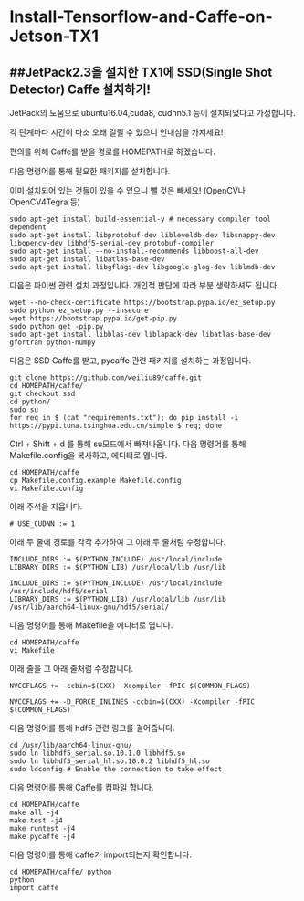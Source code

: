 Install-Tensorflow-and-Caffe-on-Jetson-TX1
========
##JetPack2.3을 설치한 TX1에 SSD(Single Shot Detector) Caffe 설치하기!
--------------
JetPack의 도움으로 ubuntu16.04,cuda8, cudnn5.1 등이 설치되었다고 가정합니다.

각 단계마다 시간이 다소 오래 걸릴 수 있으니 인내심을 가지세요!

편의를 위해 Caffe를 받을 경로를 HOMEPATH로 하겠습니다.

다음 명령어를 통해 필요한 패키지를 설치합니다.

이미 설치되어 있는 것들이 있을 수 있으니 뺄 것은 빼세요! (OpenCV나 OpenCV4Tegra 등)
<pre><code>sudo apt-get install build-essential-y # necessary compiler tool dependent
sudo apt-get install libprotobuf-dev libleveldb-dev libsnappy-dev libopencv-dev libhdf5-serial-dev protobuf-compiler
sudo apt-get install --no-install-recommends libboost-all-dev
sudo apt-get install libatlas-base-dev
sudo apt-get install libgflags-dev libgoogle-glog-dev liblmdb-dev
</code></pre>
다음은 파이썬 관련 설치 과정입니다. 개인적 판단에 따라 부분 생략하셔도 됩니다.
<pre><code>wget --no-check-certificate https://bootstrap.pypa.io/ez_setup.py 
sudo python ez_setup.py --insecure 
wget https://bootstrap.pypa.io/get-pip.py 
sudo python get -pip.py
sudo apt-get install libblas-dev liblapack-dev libatlas-base-dev gfortran python-numpy
</code></pre>
다음은 SSD Caffe를 받고, pycaffe 관련 패키지를 설치하는 과정입니다.
<pre><code>git clone https://github.com/weiliu89/caffe.git
cd HOMEPATH/caffe/
git checkout ssd
cd python/
sudo su
for req in $ (cat "requirements.txt"); do pip install -i https://pypi.tuna.tsinghua.edu.cn/simple $ req; done 
</code></pre>
Ctrl + Shift + d 를 통해 su모드에서 빠져나옵니다.
다음 명령어를 통해 Makefile.config을 복사하고, 에디터로 엽니다.
<pre><code>cd HOMEPATH/caffe
cp Makefile.config.example Makefile.config
vi Makefile.config
</code></pre>
아래 주석을 지웁니다.
<pre><code># USE_CUDNN := 1
</code></pre>
아래 두 줄에 경로를 각각 추가하여 그 아래 두 줄처럼 수정합니다.
<pre><code>INCLUDE_DIRS := $(PYTHON_INCLUDE) /usr/local/include
LIBRARY_DIRS := $(PYTHON_LIB) /usr/local/lib /usr/lib

INCLUDE_DIRS := $(PYTHON_INCLUDE) /usr/local/include /usr/include/hdf5/serial
LIBRARY_DIRS := $(PYTHON_LIB) /usr/local/lib /usr/lib /usr/lib/aarch64-linux-gnu/hdf5/serial/
</code></pre>
다음 명령어를 통해 Makefile을 에디터로 엽니다.
<pre><code>cd HOMEPATH/caffe
vi Makefile
</code></pre>
아래 줄을 그 아래 줄처럼 수정합니다.
<pre><code>NVCCFLAGS += -ccbin=$(CXX) -Xcompiler -fPIC $(COMMON_FLAGS) 

NVCCFLAGS += -D_FORCE_INLINES -ccbin=$(CXX) -Xcompiler -fPIC $(COMMON_FLAGS)
</code></pre>
다음 명령어를 통해 hdf5 관련 링크를 걸어줍니다.
<pre><code>cd /usr/lib/aarch64-linux-gnu/
sudo ln libhdf5_serial.so.10.1.0 libhdf5.so
sudo ln libhdf5_serial_hl.so.10.0.2 libhdf5_hl.so
sudo ldconfig # Enable the connection to take effect
</code></pre>
다음 명령어를 통해 Caffe를 컴파일 합니다.
<pre><code>cd HOMEPATH/caffe
make all -j4
make test -j4
make runtest -j4
make pycaffe -j4
</code></pre>
다음 명령어를 통해 caffe가 import되는지 확인합니다.
<pre><code>cd HOMEPATH/caffe/ python
python
import caffe
</code></pre>
